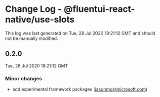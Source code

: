 # Change Log - @fluentui-react-native/use-slots

This log was last generated on Tue, 28 Jul 2020 18:21:12 GMT and should not be manually modified.

<!-- Start content -->

## 0.2.0

Tue, 28 Jul 2020 18:21:12 GMT

### Minor changes

- add experimental framework packages (jasonmo@microsoft.com)
